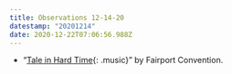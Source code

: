 ```yaml
---
title: Observations 12-14-20
datestamp: "20201214"
date: 2020-12-22T07:06:56.988Z
---
```

- “[Tale in Hard Time](https://www.youtube.com/watch?v=02yzDJCSKqg){: .music}” by Fairport Convention.